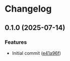 # Changelog

## 0.1.0 (2025-07-14)


### Features

* Initial commit ([e41a96f](https://github.com/dimensionalpocket/auth-session-service/commit/e41a96ff5cc53cef05d65ad82fa6d1ba5123b0b7))
